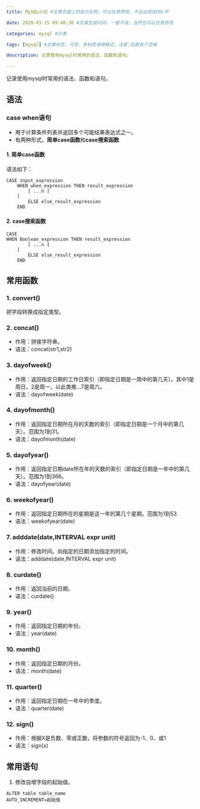 ```yaml
---
title: MySQL小记 #文章页面上的显示名称，可以任意修改，不会出现在URL中

date: 2020-03-15 09:40:30 #文章生成时间，一般不改，当然也可以任意修改

categories: mysql #分类

tags: [mysql] #文章标签，可空，多标签请用格式，注意:后面有个空格

description: 记录使用mysql时常用的语法、函数和语句。

---
```


记录使用mysql时常用的语法、函数和语句。

<!-- more -->

## 语法

### case when语句
* 用于计算条件列表并返回多个可能结果表达式之一。
* 有两种形式，**简单case函数**和**case搜索函数**

#### 1. 简单case函数
语法如下：
```
CASE input_expression
    WHEN when_expression THEN result_expression
        [ ...n ]
    [
        ELSE else_result_expression
    END
```

#### 2. case搜索函数
```
CASE   
WHEN Boolean_expression THEN result_expression
        [ ...n ]
    [
        ELSE else_result_expression
    END
```

## 常用函数
### 1. convert()
把字段转换成指定类型。

### 2. concat()
* 作用：拼接字符串。
* 语法：concat(str1,str2)

### 3. dayofweek()
* 作用：返回指定日期的工作日索引（即指定日期是一周中的第几天）。其中1是周日，2是周一，以此类推...7是周六。
* 语法：dayofweek(date)

### 4. dayofmonth()
* 作用：返回指定日期所在月的天数的索引（即指定日期是一个月中的第几天）。范围为1到31。
* 语法：dayofmonth(date)

### 5. dayofyear()
* 作用：返回指定日期date所在年的天数的索引（即指定日期是一年中的第几天）。范围为1到366。
* 语法：dayofyear(date)

### 6. weekofyear()
* 作用：返回指定日期所在的星期是这一年的第几个星期。范围为1到53.
* 语法：weekofyear(date)

### 7. adddate(date,INTERVAL expr unit)
* 作用：修改时间。向指定的日期添加指定的时间。
* 语法：adddate(date,INTERVAL expr unit)

### 8. curdate()
* 作用：返回当前的日期。
* 语法：curdate()

### 9. year()
* 作用：返回指定日期的年份。
* 语法：year(date)

### 10. month()
* 作用：返回指定日期的月份。
* 语法：month(date)

### 11. quarter()
* 作用：返回指定日期在一年中的季度。
* 语法：quarter(date)

### 12. sign()
* 作用：根据X是负数、零或正数，将参数的符号返回为-1、0、或1
* 语法：sign(x)

## 常用语句
1. 修改自增字段的起始值。
```
ALTER table table_name
AUTO_INCREMENT=起始值 
```